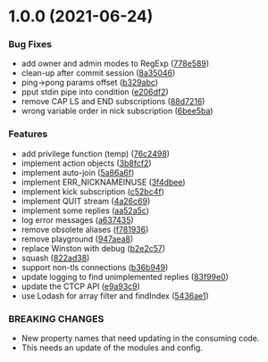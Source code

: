 # 1.0.0 (2021-06-24)


### Bug Fixes

* add owner and admin modes to RegExp ([778e589](https://github.com/rx-irc/client/commit/778e5894de32d732af49313f0cd19624510113fb))
* clean-up after commit session ([8a35046](https://github.com/rx-irc/client/commit/8a35046b45c65f5456a08b4898df0e76f69eabd1))
* ping->pong params offset ([b329abc](https://github.com/rx-irc/client/commit/b329abcbaa429c2d5ed0ec4c9603ce4236f16832))
* pput stdin pipe into condition ([e206df2](https://github.com/rx-irc/client/commit/e206df25a185cc4bdbd0e7d6e127f9a0ee4a88dc))
* remove CAP LS and END subscriptions ([88d7216](https://github.com/rx-irc/client/commit/88d72162d9857d08044b72b91c850e1339b23fb0))
* wrong variable order in nick subscription ([6bee5ba](https://github.com/rx-irc/client/commit/6bee5ba46205ee7f75d35124482204930a851cd7))


### Features

* add privilege function (temp) ([76c2498](https://github.com/rx-irc/client/commit/76c249848e0be14b0fd5b73da98f259740499240))
* implement action objects ([3b8fcf2](https://github.com/rx-irc/client/commit/3b8fcf27c9b9fdf218d08ae16d8bcfb47b474f7a))
* implement auto-join ([5a86a6f](https://github.com/rx-irc/client/commit/5a86a6f7d122822a2d84553ef18be7d97808c89e))
* implement ERR_NICKNAMEINUSE ([3f4dbee](https://github.com/rx-irc/client/commit/3f4dbeef9f7bc5b51b7dd6488b4d84f86919d5a8))
* implement kick subscription ([c52bc4f](https://github.com/rx-irc/client/commit/c52bc4ff1ed0d70485e9708a68a82318b7c7c0b6))
* implement QUIT stream ([4a26c69](https://github.com/rx-irc/client/commit/4a26c690ade308bc059325df1331cd1dc3a13a7f))
* implement some replies ([aa52a5c](https://github.com/rx-irc/client/commit/aa52a5c54dacc5c1c2c5f459df6d6593fbfd00a7))
* log error messages ([a637435](https://github.com/rx-irc/client/commit/a637435b54e267e3990fc03cc97f5e7df2293037))
* remove obsolete aliases ([f781936](https://github.com/rx-irc/client/commit/f781936d35f829afab80ec7433fd0bc60b4e56c6))
* remove playground ([947aea8](https://github.com/rx-irc/client/commit/947aea810486be4559bdde544d0f3fef62774597))
* replace Winston with debug ([b2e2c57](https://github.com/rx-irc/client/commit/b2e2c57de39b449acc540b20eb6da0bdd1b5139b))
* squash ([822ad38](https://github.com/rx-irc/client/commit/822ad380b9a673ac14abf9df44aa00fc89cca423))
* support non-tls connections ([b36b949](https://github.com/rx-irc/client/commit/b36b949d69c0eddec1efc50988378685e1e44651))
* update logging to find unimplemented replies ([83f99e0](https://github.com/rx-irc/client/commit/83f99e0a68a404fc6e192ade6f64649c6cd197b5))
* update the CTCP API ([e9a93c9](https://github.com/rx-irc/client/commit/e9a93c9a31cac4c0b6a708c923ee5a6588d12c49))
* use Lodash for array filter and findIndex ([5436ae1](https://github.com/rx-irc/client/commit/5436ae11ffb19f8ab58631722654708e48d196ca))


### BREAKING CHANGES

* New property names that need updating in
the consuming code.
* This needs an update of the modules and config.

